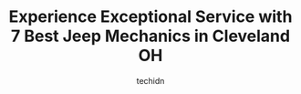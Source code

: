 ---
layout: ampstory
image: https://images.unsplash.com/photo-1632275228556-6d7878f59eea?ixlib=rb-4.0.3&ixid=MnwxMjA3fDB8MHxwaG90by1wYWdlfHx8fGVufDB8fHx8&auto=format&fit=crop&w=640&h=853&q=80
author: techidn
featured: false
description: When it comes to finding reliable automotive experts in Cleveland OH, USA, look no further than the 7 best Jeep Mechanic in the area. With their exceptional skills and dedication to providin
title: Experience Exceptional Service with 7 Best Jeep Mechanics in Cleveland OH
cover:
   title: Experience Exceptional Service with 7 Best Jeep Mechanics in Cleveland OH
   subtitle: Rickpate
   background: https://images.unsplash.com/photo-1632275228556-6d7878f59eea?ixlib=rb-4.0.3&ixid=MnwxMjA3fDB8MHxwaG90by1wYWdlfHx8fGVufDB8fHx8&auto=format&fit=crop&w=640&h=853&q=80

pages: 
 - layout: thirds
   top: <h1>#1 Plain Brothers Auto Services</h1>
   bottom: "<p>Great experience, Danielle at the desk was very knowledgeable and helpful scheduling work and estimating costs.As someone who prefers to buy parts for basic work, I was h</p>"
   background: https://www.knot35.com/toplist/wp-content/uploads/2023/06/best-jeep-mechanic-1-in-cleveland-oh-1685836782.jpeg
   backgroundblur: true
 - layout: thirds
   top: <h1>#2 Gallaghers Expert Auto Repair</h1>
   bottom: "<p>4686 Pearl Rd, Cleveland, OH 44109, United States</p>"
   background: https://www.knot35.com/toplist/wp-content/uploads/2023/06/best-jeep-mechanic-2-in-cleveland-oh-1685836783.jpeg
   cta:
      link: https://www.knot35.com/toplist/experience-exceptional-service-with-7-best-jeep-mechanics-in-cleveland-oh/
      text: Experience Exceptional Service with 7 Best Jeep Mechanics in Cleveland OH
 - layout: thirds
   top: <h1>#3 Dampers Automotive Services</h1>
   bottom: "<p>7981 Lorain Ave, Cleveland, OH 44102, United States</p>"
   background: https://www.knot35.com/toplist/wp-content/uploads/2023/06/best-jeep-mechanic-3-in-cleveland-oh-1685836783.jpeg
   cta:
      link: https://www.knot35.com/toplist/experience-exceptional-service-with-7-best-jeep-mechanics-in-cleveland-oh/
      text: Experience Exceptional Service with 7 Best Jeep Mechanics in Cleveland OH
 - layout: thirds
   top: <h1>#4 Suburban Car & Truck Repair</h1>
   bottom: "<p>17309 S Miles Rd, Cleveland, OH 44128, United States</p>"
   background: https://images.unsplash.com/photo-1540457036297-448b6b99e91c?ixlib=rb-4.0.3&ixid=MnwxMjA3fDB8MHxwaG90by1wYWdlfHx8fGVufDB8fHx8&auto=format&fit=crop&w=640&h=853&q=80
   cta:
      link: https://www.knot35.com/toplist/experience-exceptional-service-with-7-best-jeep-mechanics-in-cleveland-oh/
      text: Experience Exceptional Service with 7 Best Jeep Mechanics in Cleveland OH
 - layout: thirds
   top: <h1>#5 Z family auto</h1>
   bottom: "<p>3619 Memphis Ave, Cleveland, OH 44109, United States</p>"
   background: https://images.unsplash.com/photo-1547366785-564103df7e13?ixlib=rb-4.0.3&ixid=MnwxMjA3fDB8MHxwaG90by1wYWdlfHx8fGVufDB8fHx8&auto=format&fit=crop&w=640&h=853&q=80
   cta:
      link: https://www.knot35.com/toplist/experience-exceptional-service-with-7-best-jeep-mechanics-in-cleveland-oh/
      text: Experience Exceptional Service with 7 Best Jeep Mechanics in Cleveland OH
 - layout: thirds
   top: <h1>#6 2 Amigos Auto Repair</h1>
   bottom: "<p>2884 Scranton Rd, Cleveland, OH 44113, United States</p>"
   background: https://images.unsplash.com/photo-1599422314077-f4dfdaa4cd09?ixlib=rb-4.0.3&ixid=MnwxMjA3fDB8MHxwaG90by1wYWdlfHx8fGVufDB8fHx8&auto=format&fit=crop&w=640&h=853&q=80
   cta:
      link: https://www.knot35.com/toplist/experience-exceptional-service-with-7-best-jeep-mechanics-in-cleveland-oh/
      text: Experience Exceptional Service with 7 Best Jeep Mechanics in Cleveland OH
 - layout: thirds
   top: <h1>#7 Piney Auto Repair & Custom Services</h1>
   bottom: "<p>3035 Perkins Ave, Cleveland, OH 44114, United States</p>"
   background: https://images.unsplash.com/photo-1614648718611-0635f29016cb?ixlib=rb-4.0.3&ixid=MnwxMjA3fDB8MHxwaG90by1wYWdlfHx8fGVufDB8fHx8&auto=format&fit=crop&w=640&h=853&q=80
   cta:
      link: https://www.knot35.com/toplist/experience-exceptional-service-with-7-best-jeep-mechanics-in-cleveland-oh/
      text: Experience Exceptional Service with 7 Best Jeep Mechanics in Cleveland OH
 - layout: thirds
   middle: Continue reading...
   background: https://images.unsplash.com/photo-1567095761054-7a02e69e5c43?ixlib=rb-4.0.3&ixid=MnwxMjA3fDB8MHxwaG90by1wYWdlfHx8fGVufDB8fHx8&auto=format&fit=crop&w=640&h=853&q=80
   cta:
      link: https://www.knot35.com/toplist/experience-exceptional-service-with-7-best-jeep-mechanics-in-cleveland-oh/
      text: Experience Exceptional Service with 7 Best Jeep Mechanics in Cleveland OH
      
---
